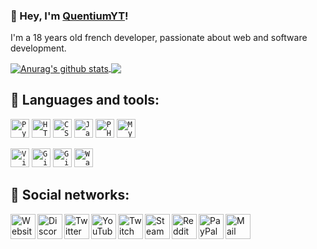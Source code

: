 ### 👋 Hey, I'm [QuentiumYT](https://cv.quentium.fr)!

I'm a 18 years old french developer, passionate about web and software development.

<a href="https://github.com/QuentiumYT?tab=repositories">
  <img align="center" src="https://github-readme-stats.vercel.app/api?username=QuentiumYT&theme=algolia&show_icons=true&include_all_commits=true" alt="Anurag's github stats">
</a>
<a href="https://github.com/anuraghazra/github-readme-stats">
  <img align="center" src="https://github-readme-stats.vercel.app/api/top-langs/?username=QuentiumYT&theme=algolia&layout=compact">
</a>

## 🚀 Languages and tools:

<code><img height="30" src="https://cv.quentium.fr/img/python.png" title="Python 3.7" title=""></code>
<code><img height="30" src="https://cv.quentium.fr/img/HTML.png" title="HTML 5"></code>
<code><img height="30" src="https://cv.quentium.fr/img/CSS.png" title="CSS 3"></code>
<code><img height="30" src="https://cv.quentium.fr/img/JS.png" title="JavaScript"></code>
<code><img height="30" src="https://cv.quentium.fr/img/PHP.png" title="PHP 7.4"></code>
<code><img height="30" src="https://cv.quentium.fr/img/SQL.png" title="MySQL"></code>

<code><img height="30" src="https://cv.quentium.fr/img/visual_studio_code.png" title="Visual Studio Code"></code>
<code><img height="30" src="https://cv.quentium.fr/img/git.png" title="Git"></code>
<code><img height="30" src="https://cv.quentium.fr/img/github_desktop.png" title="GitHub desktop"></code>
<code><img height="30" src="https://cv.quentium.fr/img/wamp.png" title="Wamp"></code>

## 👤 Social networks:

<a href="https://quentium.fr/">
  <img align="left" alt="Website" width="40px" src="https://quentium.fr/+img/footer/www.png" />
</a>
<a href="https://discord.gg/5sehgXx">
  <img align="left" alt="Discord" width="40px" src="https://quentium.fr/+img/footer/discord.png" />
</a>
<a href="https://www.twitter.com/QuentiumYT">
  <img align="left" alt="Twitter" width="40px" src="https://quentium.fr/+img/footer/twitter.png" />
</a>
<a href="https://www.youtube.com/QuentiumYT">
  <img align="left" alt="YouTube" width="40px" src="https://quentium.fr/+img/footer/youtube.png" />
</a>
<a href="https://www.twitch.tv/QuentiumYT">
  <img align="left" alt="Twitch" width="40px" src="https://quentium.fr/+img/footer/twitch.png" />
</a>
<a href="https://steamcommunity.com/id/QuentiumYT">
  <img align="left" alt="Steam" width="40px" src="https://quentium.fr/+img/footer/steam.png" />
</a>
<a href="https://www.reddit.com/user/QuentiumYT">
  <img align="left" alt="Reddit" width="40px" src="https://quentium.fr/+img/footer/reddit.png" />
</a>
<a href="https://www.paypal.me/QuentiumYT/1">
  <img align="left" alt="PayPal" width="40px" src="https://quentium.fr/+img/footer/paypal.png" />
</a>
<a href="mailto:support@quentium.fr?subject=[GitHub]%20Contact%20for%20...">
  <img align="left" alt="Mail" width="40px" src="https://quentium.fr/+img/footer/mail.png" />
</a>
